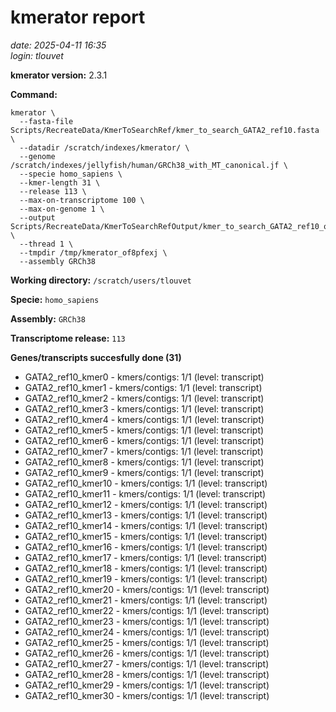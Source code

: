 # kmerator report
*date: 2025-04-11 16:35*  
*login: tlouvet*

**kmerator version:** 2.3.1

**Command:**

```
kmerator \
  --fasta-file Scripts/RecreateData/KmerToSearchRef/kmer_to_search_GATA2_ref10.fasta \
  --datadir /scratch/indexes/kmerator/ \
  --genome /scratch/indexes/jellyfish/human/GRCh38_with_MT_canonical.jf \
  --specie homo_sapiens \
  --kmer-length 31 \
  --release 113 \
  --max-on-transcriptome 100 \
  --max-on-genome 1 \
  --output Scripts/RecreateData/KmerToSearchRefOutput/kmer_to_search_GATA2_ref10_output \
  --thread 1 \
  --tmpdir /tmp/kmerator_of8pfexj \
  --assembly GRCh38
```

**Working directory:** `/scratch/users/tlouvet`

**Specie:** `homo_sapiens`

**Assembly:** `GRCh38`

**Transcriptome release:** `113`

**Genes/transcripts succesfully done (31)**

- GATA2_ref10_kmer0 - kmers/contigs: 1/1 (level: transcript)
- GATA2_ref10_kmer1 - kmers/contigs: 1/1 (level: transcript)
- GATA2_ref10_kmer2 - kmers/contigs: 1/1 (level: transcript)
- GATA2_ref10_kmer3 - kmers/contigs: 1/1 (level: transcript)
- GATA2_ref10_kmer4 - kmers/contigs: 1/1 (level: transcript)
- GATA2_ref10_kmer5 - kmers/contigs: 1/1 (level: transcript)
- GATA2_ref10_kmer6 - kmers/contigs: 1/1 (level: transcript)
- GATA2_ref10_kmer7 - kmers/contigs: 1/1 (level: transcript)
- GATA2_ref10_kmer8 - kmers/contigs: 1/1 (level: transcript)
- GATA2_ref10_kmer9 - kmers/contigs: 1/1 (level: transcript)
- GATA2_ref10_kmer10 - kmers/contigs: 1/1 (level: transcript)
- GATA2_ref10_kmer11 - kmers/contigs: 1/1 (level: transcript)
- GATA2_ref10_kmer12 - kmers/contigs: 1/1 (level: transcript)
- GATA2_ref10_kmer13 - kmers/contigs: 1/1 (level: transcript)
- GATA2_ref10_kmer14 - kmers/contigs: 1/1 (level: transcript)
- GATA2_ref10_kmer15 - kmers/contigs: 1/1 (level: transcript)
- GATA2_ref10_kmer16 - kmers/contigs: 1/1 (level: transcript)
- GATA2_ref10_kmer17 - kmers/contigs: 1/1 (level: transcript)
- GATA2_ref10_kmer18 - kmers/contigs: 1/1 (level: transcript)
- GATA2_ref10_kmer19 - kmers/contigs: 1/1 (level: transcript)
- GATA2_ref10_kmer20 - kmers/contigs: 1/1 (level: transcript)
- GATA2_ref10_kmer21 - kmers/contigs: 1/1 (level: transcript)
- GATA2_ref10_kmer22 - kmers/contigs: 1/1 (level: transcript)
- GATA2_ref10_kmer23 - kmers/contigs: 1/1 (level: transcript)
- GATA2_ref10_kmer24 - kmers/contigs: 1/1 (level: transcript)
- GATA2_ref10_kmer25 - kmers/contigs: 1/1 (level: transcript)
- GATA2_ref10_kmer26 - kmers/contigs: 1/1 (level: transcript)
- GATA2_ref10_kmer27 - kmers/contigs: 1/1 (level: transcript)
- GATA2_ref10_kmer28 - kmers/contigs: 1/1 (level: transcript)
- GATA2_ref10_kmer29 - kmers/contigs: 1/1 (level: transcript)
- GATA2_ref10_kmer30 - kmers/contigs: 1/1 (level: transcript)
